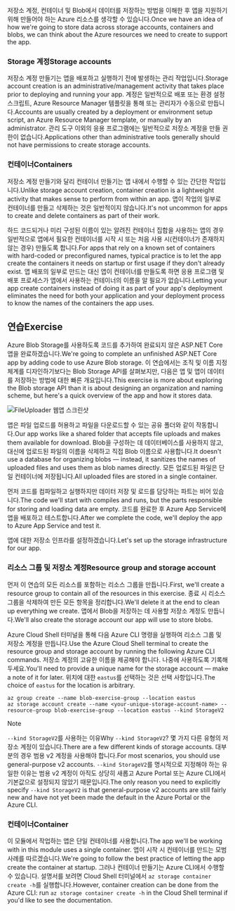 <span data-ttu-id="34f17-101">저장소 계정, 컨테이너 및 Blob에서 데이터를 저장하는 방법을 이해한 후 앱을 지원하기 위해 만들어야 하는 Azure 리소스를 생각할 수 있습니다.</span><span class="sxs-lookup"><span data-stu-id="34f17-101">Once we have an idea of how we're going to store data across storage accounts, containers and blobs, we can think about the Azure resources we need to create to support the app.</span></span>

### <a name="storage-accounts"></a><span data-ttu-id="34f17-102">Storage 계정</span><span class="sxs-lookup"><span data-stu-id="34f17-102">Storage accounts</span></span>

<span data-ttu-id="34f17-103">저장소 계정 만들기는 앱을 배포하고 실행하기 전에 발생하는 관리 작업입니다.</span><span class="sxs-lookup"><span data-stu-id="34f17-103">Storage account creation is an administrative/management activity that takes place prior to deploying and running your app.</span></span> <span data-ttu-id="34f17-104">계정은 일반적으로 배포 또는 환경 설정 스크립트, Azure Resource Manager 템플릿을 통해 또는 관리자가 수동으로 만듭니다.</span><span class="sxs-lookup"><span data-stu-id="34f17-104">Accounts are usually created by a deployment or environment setup script, an Azure Resource Manager template, or manually by an administrator.</span></span> <span data-ttu-id="34f17-105">관리 도구 이외의 응용 프로그램에는 일반적으로 저장소 계정을 만들 권한이 없습니다.</span><span class="sxs-lookup"><span data-stu-id="34f17-105">Applications other than administrative tools generally should not have permissions to create storage accounts.</span></span>

### <a name="containers"></a><span data-ttu-id="34f17-106">컨테이너</span><span class="sxs-lookup"><span data-stu-id="34f17-106">Containers</span></span>

<span data-ttu-id="34f17-107">저장소 계정 만들기와 달리 컨테이너 만들기는 앱 내에서 수행할 수 있는 간단한 작업입니다.</span><span class="sxs-lookup"><span data-stu-id="34f17-107">Unlike storage account creation, container creation is a lightweight activity that makes sense to perform from within an app.</span></span> <span data-ttu-id="34f17-108">앱이 작업의 일부로 컨테이너를 만들고 삭제하는 것은 일반적이지 않습니다.</span><span class="sxs-lookup"><span data-stu-id="34f17-108">It's not uncommon for apps to create and delete containers as part of their work.</span></span>

<span data-ttu-id="34f17-109">하드 코드되거나 미리 구성된 이름이 있는 알려진 컨테이너 집합을 사용하는 앱의 경우 일반적으로 앱에서 필요한 컨테이너를 시작 시 또는 처음 사용 시(컨테이너가 존재하지 않는 경우) 만들도록 합니다.</span><span class="sxs-lookup"><span data-stu-id="34f17-109">For apps that rely on a known set of containers with hard-coded or preconfigured names, typical practice is to let the app create the containers it needs on startup or first usage if they don't already exist.</span></span> <span data-ttu-id="34f17-110">앱 배포의 일부로 만드는 대신 앱이 컨테이너를 만들도록 하면 응용 프로그램 및 배포 프로세스가 앱에서 사용하는 컨테이너의 이름을 알 필요가 없습니다.</span><span class="sxs-lookup"><span data-stu-id="34f17-110">Letting your app create containers instead of doing it as part of your app's deployment eliminates the need for both your application and your deployment process to know the names of the containers the app uses.</span></span>

## <a name="exercise"></a><span data-ttu-id="34f17-111">연습</span><span class="sxs-lookup"><span data-stu-id="34f17-111">Exercise</span></span>

<span data-ttu-id="34f17-112">Azure Blob Storage를 사용하도록 코드를 추가하여 완료되지 않은 ASP.NET Core 앱을 완료하겠습니다.</span><span class="sxs-lookup"><span data-stu-id="34f17-112">We're going to complete an unfinished ASP.NET Core app by adding code to use Azure Blob storage.</span></span> <span data-ttu-id="34f17-113">이 연습에서는 조직 및 이름 지정 체계를 디자인하기보다는 Blob Storage API를 살펴보지만, 다음은 앱 및 앱이 데이터를 저장하는 방법에 대한 빠른 개요입니다.</span><span class="sxs-lookup"><span data-stu-id="34f17-113">This exercise is more about exploring the Blob storage API than it is about designing an organization and naming scheme, but here's a quick overview of the app and how it stores data.</span></span>

![FileUploader 웹앱 스크린샷](../media-drafts/fileuploader-with-files.PNG)

<span data-ttu-id="34f17-115">앱은 파일 업로드를 허용하고 파일을 다운로드할 수 있는 공유 폴더와 같이 작동합니다.</span><span class="sxs-lookup"><span data-stu-id="34f17-115">Our app works like a shared folder that accepts file uploads and makes them available for download.</span></span> <span data-ttu-id="34f17-116">Blob을 구성하는 데 데이터베이스를 사용하지 않고, 대신에 업로드된 파일의 이름을 삭제하고 직접 Blob 이름으로 사용합니다.</span><span class="sxs-lookup"><span data-stu-id="34f17-116">It doesn't use a database for organizing blobs &mdash; instead, it sanitizes the names of uploaded files and uses them as blob names directly.</span></span> <span data-ttu-id="34f17-117">모든 업로드된 파일은 단일 컨테이너에 저장됩니다.</span><span class="sxs-lookup"><span data-stu-id="34f17-117">All uploaded files are stored in a single container.</span></span>

<span data-ttu-id="34f17-118">먼저 코드를 컴파일하고 실행하지만 데이터 저장 및 로드를 담당하는 파트는 비어 있습니다.</span><span class="sxs-lookup"><span data-stu-id="34f17-118">The code we'll start with compiles and runs, but the parts responsible for storing and loading data are empty.</span></span> <span data-ttu-id="34f17-119">코드를 완료한 후 Azure App Service에 앱을 배포하고 테스트합니다.</span><span class="sxs-lookup"><span data-stu-id="34f17-119">After we complete the code, we'll deploy the app to Azure App Service and test it.</span></span>

<span data-ttu-id="34f17-120">앱에 대한 저장소 인프라를 설정하겠습니다.</span><span class="sxs-lookup"><span data-stu-id="34f17-120">Let's set up the storage infrastructure for our app.</span></span>

### <a name="resource-group-and-storage-account"></a><span data-ttu-id="34f17-121">리소스 그룹 및 저장소 계정</span><span class="sxs-lookup"><span data-stu-id="34f17-121">Resource group and storage account</span></span>

<span data-ttu-id="34f17-122">먼저 이 연습의 모든 리소스를 포함하는 리소스 그룹을 만듭니다.</span><span class="sxs-lookup"><span data-stu-id="34f17-122">First, we'll create a resource group to contain all of the resources in this exercise.</span></span> <span data-ttu-id="34f17-123">종료 시 리소스 그룹을 삭제하여 만든 모든 항목을 정리합니다.</span><span class="sxs-lookup"><span data-stu-id="34f17-123">We'll delete it at the end to clean up everything we create.</span></span> <span data-ttu-id="34f17-124">앱에서 Blob을 저장하는 데 사용할 저장소 계정도 만듭니다.</span><span class="sxs-lookup"><span data-stu-id="34f17-124">We'll also create the storage account our app will use to store blobs.</span></span>

<span data-ttu-id="34f17-125">Azure Cloud Shell 터미널을 통해 다음 Azure CLI 명령을 실행하여 리소스 그룹 및 저장소 계정을 만듭니다.</span><span class="sxs-lookup"><span data-stu-id="34f17-125">Use the Azure Cloud Shell terminal to create the resource group and storage account by running the following Azure CLI commands.</span></span> <span data-ttu-id="34f17-126">저장소 계정의 고유한 이름을 제공해야 합니다. 나중에 사용하도록 기록해 두세요.</span><span class="sxs-lookup"><span data-stu-id="34f17-126">You'll need to provide a unique name for the storage account &mdash; make a note of it for later.</span></span> <span data-ttu-id="34f17-127">위치에 대한 `eastus`를 선택하는 것은 선택 사항입니다.</span><span class="sxs-lookup"><span data-stu-id="34f17-127">The choice of `eastus` for the location is arbitrary.</span></span>

```console
az group create --name blob-exercise-group --location eastus
az storage account create --name <your-unique-storage-account-name> --resource-group blob-exercise-group --location eastus --kind StorageV2
```

> [!NOTE]
> <span data-ttu-id="34f17-128">`--kind StorageV2`를 사용하는 이유</span><span class="sxs-lookup"><span data-stu-id="34f17-128">Why `--kind StorageV2`?</span></span> <span data-ttu-id="34f17-129">몇 가지 다른 유형의 저장소 계정이 있습니다.</span><span class="sxs-lookup"><span data-stu-id="34f17-129">There are a few different kinds of storage accounts.</span></span> <span data-ttu-id="34f17-130">대부분의 경우 범용 v2 계정을 사용해야 합니다.</span><span class="sxs-lookup"><span data-stu-id="34f17-130">For most scenarios, you should use general-purpose v2 accounts.</span></span> <span data-ttu-id="34f17-131">`--kind StorageV2`를 명시적으로 지정해야 하는 유일한 이유는 범용 v2 계정이 아직도 상당히 새롭고 Azure Portal 또는 Azure CLI에서 기본값으로 설정되지 않았기 때문입니다.</span><span class="sxs-lookup"><span data-stu-id="34f17-131">The only reason you need to explicitly specify `--kind StorageV2` is that general-purpose v2 accounts are still fairly new and have not yet been made the default in the Azure Portal or the Azure CLI.</span></span>

### <a name="container"></a><span data-ttu-id="34f17-132">컨테이너</span><span class="sxs-lookup"><span data-stu-id="34f17-132">Container</span></span>

<span data-ttu-id="34f17-133">이 모듈에서 작업하는 앱은 단일 컨테이너를 사용합니다.</span><span class="sxs-lookup"><span data-stu-id="34f17-133">The app we'll be working with in this module uses a single container.</span></span> <span data-ttu-id="34f17-134">앱이 시작 시 컨테이너를 만드는 모범 사례를 따르겠습니다.</span><span class="sxs-lookup"><span data-stu-id="34f17-134">We're going to follow the best practice of letting the app create the container at startup.</span></span> <span data-ttu-id="34f17-135">그러나 컨테이너 만들기는 Azure CLI에서 수행할 수 있습니다. 설명서를 보려면 Cloud Shell 터미널에서 `az storage container create -h`를 실행합니다.</span><span class="sxs-lookup"><span data-stu-id="34f17-135">However, container creation can be done from the Azure CLI: run `az storage container create -h` in the Cloud Shell terminal if you'd like to see the documentation.</span></span>